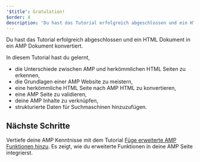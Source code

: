 ```yaml
---
'$title': Gratulation!
$order: 4
description: 'Du hast das Tutorial erfolgreich abgeschlossen und ein HTML Dokument in ein AMP Dokument konvertiert. In diesem Tutorial hast du gelernt: - die Unterschiede zwischen AMP …'
---
```


Du hast das Tutorial erfolgreich abgeschlossen und ein HTML Dokument in ein AMP Dokument konvertiert.

In diesem Tutorial hast du gelernt,

- die Unterschiede zwischen AMP und herkömmlichen HTML Seiten zu erkennen,
- die Grundlagen einer AMP Website zu meistern,
- eine herkömmliche HTML Seite nach AMP HTML zu konvertieren,
- eine AMP Seite zu validieren,
- deine AMP Inhalte zu verknüpfen,
- strukturierte Daten für Suchmaschinen hinzuzufügen.

## Nächste Schritte

Vertiefe deine AMP Kenntnisse mit dem Tutorial [Füge erweiterte AMP Funktionen hinzu](../../../../documentation/guides-and-tutorials/start/add_advanced/index.md). Es zeigt, wie du erweiterte Funktionen in deine AMP Seite integrierst.
